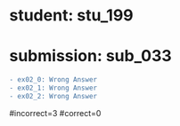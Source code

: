 # student: stu_199
# submission: sub_033

```diff
- ex02_0: Wrong Answer
- ex02_1: Wrong Answer
- ex02_2: Wrong Answer
```
#incorrect=3
#correct=0
